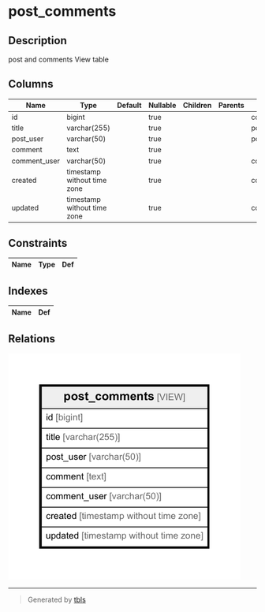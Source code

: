 # post_comments

## Description

post and comments View table

## Columns

| Name | Type | Default | Nullable | Children | Parents | Comment |
| ---- | ---- | ------- | -------- | -------- | ------- | ------- |
| id | bigint |  | true |  |  | comments.id |
| title | varchar(255) |  | true |  |  | posts.title |
| post_user | varchar(50) |  | true |  |  | posts.users.username |
| comment | text |  | true |  |  |  |
| comment_user | varchar(50) |  | true |  |  | comments.users.username |
| created | timestamp without time zone |  | true |  |  | comments.created |
| updated | timestamp without time zone |  | true |  |  | comments.updated |

## Constraints

| Name | Type | Def |
| ---- | ---- | --- |

## Indexes

| Name | Def |
| ---- | --- |

## Relations

![er](post_comments.png)

---

> Generated by [tbls](https://github.com/k1LoW/tbls)